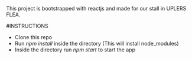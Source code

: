 This project is bootstrapped with reactjs and made for our stall in UPLERS FLEA.

#INSTRUCTIONS
- Clone this repo
- Run *npm install* inside the directory 
  (This will install node_modules)
- Inside the directory run *npm start* to start the app


